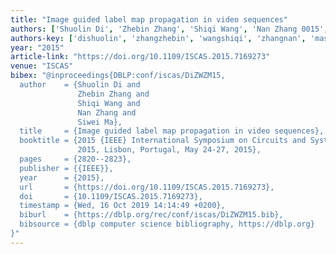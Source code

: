 ```yaml
---
title: "Image guided label map propagation in video sequences"
authors: ['Shuolin Di', 'Zhebin Zhang', 'Shiqi Wang', 'Nan Zhang 0015', 'Siwei Ma']
authors-key: ['dishuolin', 'zhangzhebin', 'wangshiqi', 'zhangnan', 'masiwei']
year: "2015"
article-link: "https://doi.org/10.1109/ISCAS.2015.7169273"
venue: "ISCAS"
bibex: "@inproceedings{DBLP:conf/iscas/DiZWZM15,
  author    = {Shuolin Di and
               Zhebin Zhang and
               Shiqi Wang and
               Nan Zhang and
               Siwei Ma},
  title     = {Image guided label map propagation in video sequences},
  booktitle = {2015 {IEEE} International Symposium on Circuits and Systems, {ISCAS}
               2015, Lisbon, Portugal, May 24-27, 2015},
  pages     = {2820--2823},
  publisher = {{IEEE}},
  year      = {2015},
  url       = {https://doi.org/10.1109/ISCAS.2015.7169273},
  doi       = {10.1109/ISCAS.2015.7169273},
  timestamp = {Wed, 16 Oct 2019 14:14:49 +0200},
  biburl    = {https://dblp.org/rec/conf/iscas/DiZWZM15.bib},
  bibsource = {dblp computer science bibliography, https://dblp.org}
}"
---
```

